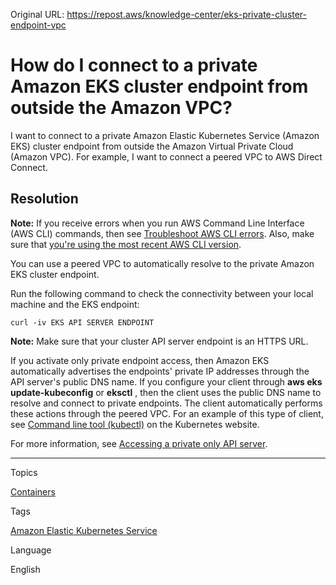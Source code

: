 Original URL: <https://repost.aws/knowledge-center/eks-private-cluster-endpoint-vpc>

# How do I connect to a private Amazon EKS cluster endpoint from outside the Amazon VPC?

I want to connect to a private Amazon Elastic Kubernetes Service (Amazon EKS) cluster endpoint from outside the Amazon Virtual Private Cloud (Amazon VPC). For example, I want to connect a peered VPC to AWS Direct Connect.

## Resolution

**Note:** If you receive errors when you run AWS Command Line Interface (AWS CLI) commands, then see [Troubleshoot AWS CLI errors](<https://docs.aws.amazon.com/cli/latest/userguide/cli-chap-troubleshooting.html>). Also, make sure that [you're using the most recent AWS CLI version](<https://docs.aws.amazon.com/cli/latest/userguide/getting-started-install.html>).

You can use a peered VPC to automatically resolve to the private Amazon EKS cluster endpoint.

Run the following command to check the connectivity between your local machine and the EKS endpoint:
    
    
    curl -iv EKS API SERVER ENDPOINT 

**Note:** Make sure that your cluster API server endpoint is an HTTPS URL.

If you activate only private endpoint access, then Amazon EKS automatically advertises the endpoints' private IP addresses through the API server's public DNS name. If you configure your client through **aws eks update-kubeconfig** or **eksctl** , then the client uses the public DNS name to resolve and connect to private endpoints. The client automatically performs these actions through the peered VPC. For an example of this type of client, see [Command line tool (kubectl)](<https://kubernetes.io/docs/reference/kubectl/>) on the Kubernetes website.

For more information, see [Accessing a private only API server](<https://docs.aws.amazon.com/eks/latest/userguide/cluster-endpoint.html#private-access>).

* * *

Topics

[Containers](<https://repost.aws/topics/TAgOdRefu6ShempO3dWPEofg/containers>)

Tags

[Amazon Elastic Kubernetes Service](<https://repost.aws/tags/TA4IvCeWI1TE66q4jEj4Z9zg/amazon-elastic-kubernetes-service>)

Language

English
